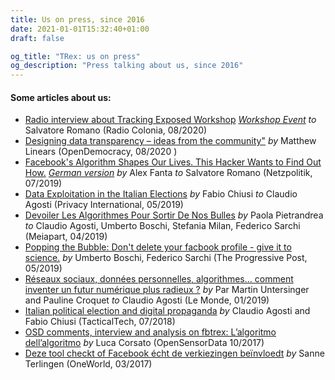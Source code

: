 ```yaml
---
title: Us on press, since 2016
date: 2021-01-01T15:32:40+01:00
draft: false

og_title: "TRex: us on press"
og_description: "Press talking about us, since 2016"
---
```


#### Some articles about us:


* [Radio interview about Tracking Exposed Workshop](https://www1.wdr.de/radio/cosmo/programm/sendungen/radio-colonia/il-tema/algoritmi-facebook-100.html) [_Workshop Event_](https://www.disruptionlab.org/data-cities#workshops) _to_ Salvatore Romano (Radio Colonia, 08/2020)
* [Designing data transparency – ideas from the community"](https://www.opendemocracy.net/en/digitaliberties/designing-data-transparency-ideas-from-the-community/) _by_ Matthew Linears (OpenDemocracy, 08/2020 )
* [Facebook's Algorithm Shapes Our Lives. This Hacker Wants to Find Out How.](https://netzpolitik.org/2019/facebooks-algorithm-shapes-our-lives-this-hacker-wants-to-find-out-how/#spendenleiste) [_German version_](https://netzpolitik.org/2019/facebooks-algorithmus-formt-unser-leben-dieser-hacker-will-herausfinden-wie/) _by_ Alex Fanta _to_ Salvatore Romano (Netzpolitik, 07/2019)
* [Data Exploitation in the Italian Elections](https://privacyinternational.org/examples/data-exploitation-italian-elections) _by_ Fabio Chiusi _to_ Claudio Agosti (Privacy International, 05/2019)
* [Devoiler Les Algorithmes Pour Sortir De Nos Bulles](https://blogs.mediapart.fr/edition/europeennes-des-elections-sous-surveillance/article/110419/devoiler-les-algorithmes-pour-sortir-de-nos-bulles) _by_ Paola Pietrandrea _to_ Claudio Agosti, Umberto Boschi, Stefania Milan, Federico Sarchi (Meiapart, 04/2019)
* [Popping the Bubble: Don't delete your facbook profile - give it to science.](https://progressivepost.eu/the-mag/facebook-tracking-exposed-popping-the-bubble) _by_ Umberto Boschi, Federico Sarchi (The Progressive Post, 05/2019)
* [Réseaux sociaux, données personnelles, algorithmes… comment inventer un futur numérique plus radieux ?](https://www.lemonde.fr/pixels/article/2018/12/30/reseaux-sociaux-donnees-personnelles-algorithmes-comment-inventer-un-futur-numerique-plus-radieux_5403732_4408996.html) _by_ Par Martin Untersinger and Pauline Croquet _to_ Claudio Agosti (Le Monde, 01/2019)
* [Italian political election and digital propaganda](https://ourdataourselves.tacticaltech.org/posts/overview-italy/) _by_ Claudio Agosti and Fabio Chiusi (TacticalTech, 07/2018)
* [OSD comments, interview and analysis on fbtrex: L’algoritmo dell’algoritmo](https://blog.osd.tools/lalgoritmo-dell-algoritmo-5c3a052cc626) _by_ Luca Corsato (OpenSensorData 10/2017)
* [Deze tool checkt of Facebook écht de verkiezingen beïnvloedt](https://www.oneworld.nl/achtergrond/deze-tool-checkt-facebook-echt-de-verkiezingen-beinvloedt/) _by_ Sanne Terlingen (OneWorld, 03/2017)
